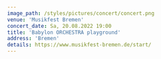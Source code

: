 ```yaml
---
image_path: /styles/pictures/concert/concert.png
venue: 'Musikfest Bremen'
concert_date: Sa, 20.08.2022 19:00
title: 'Babylon ORCHESTRA playground'
address: 'Bremen'
details: https://www.musikfest-bremen.de/start/
---
```

